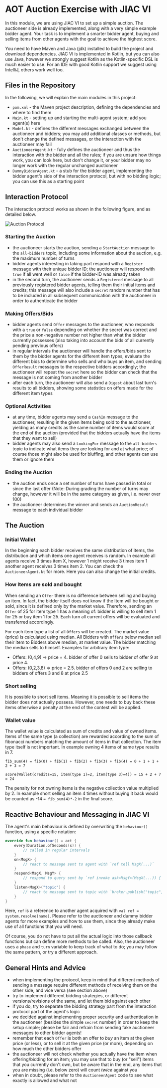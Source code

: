 # AOT Auction Exercise with JIAC VI

In this module, we are using JIAC VI to set up a simple auction. The auctioneer side is already implemented,
along with a very simple example bidder agent. Your task is to implement a smarter bidder agent, buying and
selling items from other agents with the goal to achieve the highest score.

You need to have Maven and Java (jdk) installed to build the project and download dependencies. JIAC VI is implemented in Kotlin, but you can also use Java, however we strongly suggest Kotlin as the Kotlin-specific DSL is much easier to use. For an IDE with good Kotlin support we suggest using IntelliJ, others work well too.


## Files in the Repository

In the following, we will explain the main modules in this project:

* `pom.xml` - the Maven project description, defining the dependencies and where to find them
* `Main.kt` - setting up and starting the multi-agent system; add you agent(s) here
* `Model.kt` - defines the different messages exchanged between the auctioneer and bidders; you may add additional classes or methods, but don't change the defined messages, or the interaction with the auctioneer may fail
* `AuctioneerAgent.kt` - fully defines the auctioneer and thus the interaction with the bidder and all the rules; if you are unsure how things work, you can look here, but don't change it, or your bidder may no longer work with the regular unchanged auctioneer
* `DummyBidderAgent.kt` - a stub for the bidder agent, implementing the bidder agent's side of the interaction protocol, but with no bidding logic; you can use this as a starting point


## Interaction Protocol

The interaction protocol works as shown in the following figure, and as detailed below.

![Auction Protocol](seq.png)


### Starting the Auction

* the auctioneer starts the auction, sending a `StartAuction` message to the `all-bidders` topic, including some information about the auction, e.g. the maximum number of turns
* bidder agents interesting in taking part respond with a `Register` message with their unique bidder ID; the auctioneer will respond with `true` if all went well or `false` if the bidder-ID was already taken
* in the second turn, the auctioneer sends a `Registered` message to all previously registered bidder agents, telling them their initial items and credits; this message will also include a `secret` random number that has to be included in all subsequent communication with the auctioneer in order to authenticate the bidder

### Making Offers/Bids

* bidder agents send `Offer` messages to the auctioneer, who responds with a `true` or `false` depending on whether the secret was correct and the price a non-negative number not higher than what the bidder currently possesses (also taking into account the bids of all currently pending previous offers)
* in regular intervals the auctioneer will handle the offers/bids sent to them by the bidder agents for the different item types, evaluate the different bids to determine who sells and who buys an item, and sending `OfferResult` messages to the respective bidders accordingly; the auctioneer will repeat the `secret` here so the bidder can check that the message is not coming from another bidder
* after each turn, the auctioneer will also send a `Digest` about last turn's results to all bidders, showing some statistics on offers made for the different item types

### Optional Activities

* at any time, bidder agents may send a `CashIn` message to the auctioneer, resulting in the given items being sold to the auctioneer, yielding as many credits as the same number of items would score at the end of the auction (provided that the bidders actually have the items that they want to sell)
* bidder agents may also send a `LookingFor` message to the `all-bidders` topic to indicate what items they are looking for and at what price; of course those might also be used for bluffing, and other agents can use them or ignore them

### Ending the Auction

* the auction ends once a set number of turns have passed in total or since the last offer (Note: During grading the number of turns may change, however it will be in the same category as given, i.e. never over 100)
* the auctioneer determines the winner and sends an `AuctionResult` message to each individual bidder

## The Auction

### Initial Wallet
In the beginning each bidder receives the same distribution of items, the distribution and which items one agent receives is random. In example all agents receive 3 times item X, however 1 might receive 3 times item 1 another agent receives 3 times item 2. You can check the `AuctioneerAgent.kt` for more. Here you can also change the initial credits.

### How Items are sold and bought

When sending an `Offer` there is no difference between selling and buying an item. In fact, the bidder itself does not know if the Item will be bought or sold, since it is defined only by the market value. Therefore, sending an `Offer` of 25 for item type 1 has a meaning of: bidder is willing to sell item 1 for 25 or buy item 1 for 25. Each turn all current offers will be evaluated and transferred accordingly.

For each item type a list of all `Offers` will be created. The market value (price) is calculated using median. All Bidders with `Offers` below median sell their item to Bidders above median, at market value. The bidder matching the median sells to himself. Examples for arbitrary item type:

- Offers: (0,4,9) => price = 4. bidder of offer 0 sells to bidder of offer 9 at price 4.
- Offers: (0,2,3,8) => price = 2.5. bidder of offers 0 and 2 are selling to bidders of offers 3 and 8 at price 2.5

### Short selling
It is possible to short sell items. Meaning it is possible to sell items the bidder does not actually possess. However, one needs to buy back these items otherwise a penalty at the end of the contest will be applied.

### Wallet value
The wallet value is calculated as sum of credits and value of owned items. Items of the same type (a collection) are rewarded according to the sum of fibonacci numbers matching the amount of items in that collection. The item type itself is not important. In example owning 4 items of same type results in 7.
```
fib_sum(4) = fib(0) + fib(1) + fib(2) + fib(3) + fib(4) = 0 + 1 + 1 + 2 + 3 = 7
```
```
score(Wallet(credits=15, item(type 1)=2, item(type 3)=4)) = 15 + 2 + 7 = 24
```
The penalty for not owning items is the negative collection value multiplied by 2. In example short selling an item 4 times without buying it back would be counted as -14 ```= fib_sum(4)*-2``` in the final score.

## Reactive Behaviour and Messaging in JIAC VI

The agent's main behaviour is defined by overwriting the `behaviour()` function, using a specific notation:

```kotlin
override fun behaviour() = act {
    every(Duration.ofSeconds(s)) {
        // called in regular intervals
    }
    on<MsgX> {
        // react to message sent to agent with `ref tell MsgX(...)`
    }
    respond<MsgX, MsgY> {
        // respond to query sent by `ref invoke ask<MsgY>(MsgX(...)) { res -> ... }`
    }
    listen<MsgX>("topic") {
        // react to message sent to topic with `broker.publish("topic", MsgX(...))
    }
}
```

Here, `ref` is a reference to another agent acquired with `val ref = system.resolve(name)`. Please refer
to the auctioneer and dummy bidder agents for more examples and how to use them, since they already make
use of all functions that you will need.

Of course, you do not have to put all the actual logic into those callback functions but can define more
methods to be called. Also, the auctioneer uses a `phase` and `turn` variable to keep track of what to do;
you may follow the same pattern, or try a different approach.


## General Hints and Advice

* when implementing the protocol, keep in mind that different methods of sending a message require different methods of receiving them on the other side, and vice versa (see section above)
* try to implement different bidding strategies, or different versions/revisions of the same, and let them bid against each other
* if you do, try to separate the bidding strategy part from the interaction protocol part of the agent's logic
* we decided against implementing proper security and authentication in the auctioneer (besides the simple `secret` number) in order to keep the setup simple; please be fair and refrain from sending fake auctioneer messages to other bidder agents!
* remember that each `Offer` is both an offer to _buy_ an item at the given price (or less), or to sell it at the given price (or more), depending on how much the other bidders offer
* the auctioneer will not check whether you actually have the item when offering/bidding for an item; you may use that to buy (or "sell") items that you currently don't own, but be aware that in the end, any items that you are missing (i.e. below zero) will count _twice_ against you
* when in doubt, please refer to the `AuctioneerAgent` code to see what exactly is allowed and what not
